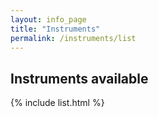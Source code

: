 ```yaml
---
layout: info_page
title: "Instruments"
permalink: /instruments/list
---
```


## Instruments available
{% include list.html %}